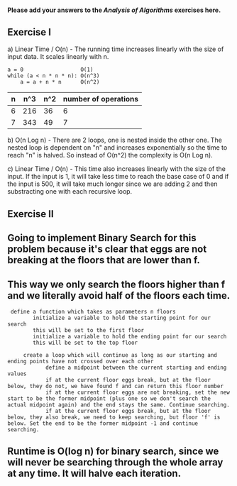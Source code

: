 #### Please add your answers to the ***Analysis of  Algorithms*** exercises here.

## Exercise I

a) Linear Time / O(n) - The running time increases linearly with the size of input data. It scales linearly with n. 

    a = 0                  O(1)
    while (a < n * n * n): O(n^3)
        a = a + n * n      O(n^2)

| n  |   n^3  |    n^2  | number of operations |
|----|--------|---------|----------------------|
| 6  |   216  |   36    |  6                   |
| 7  |   343  |   49    |  7                   |



b) O(n Log n) - There are 2 loops, one is nested inside the other one. The nested loop is dependent on "n" and increases exponentially so the time to reach "n" is halved. So instead of O(n^2) the complexity is O(n Log n).



c) Linear Time / O(n) - This time also increases linearly with the size of the input. If the input is 1, it will take less time to reach the base case of 0 and if the input is 500, it will take much longer since we are adding 2 and then substracting one with each recursive loop.

## Exercise II

## Going to implement Binary Search for this problem because it's clear that eggs are not breaking at the floors that are lower than f.
## This way we only search the floors higher than f and we literally avoid half of the floors each time.

     define a function which takes as parameters n floors
            initialize a variable to hold the starting point for our search
            this will be set to the first floor
            initialize a variable to hold the ending point for our search
            this will be set to the top floor
        
         create a loop which will continue as long as our starting and ending points have not crossed over each other
                define a midpoint between the current starting and ending values
                if at the current floor eggs break, but at the floor below, they do not, we have found f and can return this floor number
                if at the current floor eggs are not breaking, set the new start to be the former midpoint (plus one so we don't search the actual midpoint again) and the end stays the same. Continue searching.
                if at the current floor eggs break, but at the floor below, they also break, we need to keep searching, but floor 'f' is below. Set the end to be the former midpoint -1 and continue searching.

## Runtime is O(log n) for binary search, since we will never be searching through the whole array at any time. It will halve each iteration.


